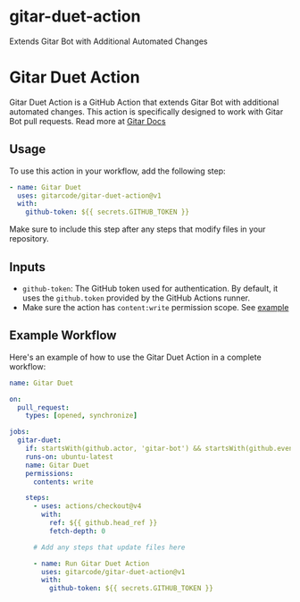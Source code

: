 # gitar-duet-action
Extends Gitar Bot with Additional Automated Changes

# Gitar Duet Action

Gitar Duet Action is a GitHub Action that extends Gitar Bot with additional automated changes. This action is specifically designed to work with Gitar Bot pull requests. Read more at [Gitar Docs](https://gitar.co/docs)

## Usage

To use this action in your workflow, add the following step:

```yaml
- name: Gitar Duet
  uses: gitarcode/gitar-duet-action@v1
  with:
    github-token: ${{ secrets.GITHUB_TOKEN }}
```

Make sure to include this step after any steps that modify files in your repository.

## Inputs

- `github-token`: The GitHub token used for authentication. By default, it uses the `github.token` provided by the GitHub Actions runner.
- Make sure the action has `content:write` permission scope. See [example](#example-workflow)

## Example Workflow

Here's an example of how to use the Gitar Duet Action in a complete workflow:

```yaml
name: Gitar Duet

on:
  pull_request:
    types: [opened, synchronize]

jobs:
  gitar-duet:
    if: startsWith(github.actor, 'gitar-bot') && startsWith(github.event.pull_request.user.login, 'gitar-bot')
    runs-on: ubuntu-latest
    name: Gitar Duet
    permissions:
      contents: write

    steps:
      - uses: actions/checkout@v4
        with:
          ref: ${{ github.head_ref }}
          fetch-depth: 0

      # Add any steps that update files here

      - name: Run Gitar Duet Action
        uses: gitarcode/gitar-duet-action@v1
        with:
          github-token: ${{ secrets.GITHUB_TOKEN }}
```
